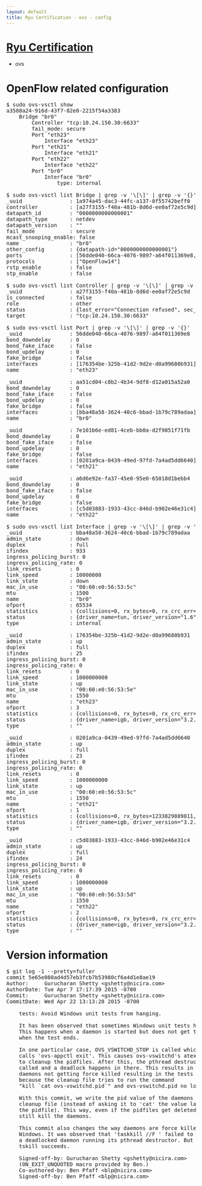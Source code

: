```yaml
---
layout: default
title: Ryu Certification - ovs - config
---
```

# [Ryu Certification](http://osrg.github.io/ryu/certification.html)
* ovs 

# OpenFlow related configuration
<pre>
$ sudo ovs-vsctl show
a3588a24-916d-43f7-82e0-2215f54a3383
    Bridge "br0"
        Controller "tcp:10.24.150.30:6633"
        fail_mode: secure
        Port "eth23"
            Interface "eth23"
        Port "eth21"
            Interface "eth21"
        Port "eth22"
            Interface "eth22"
        Port "br0"
            Interface "br0"
                type: internal

$ sudo ovs-vsctl list Bridge | grep -v '\[\]' | grep -v '{}'
_uuid               : 1a974a45-dac3-44fc-a137-0f55742beff0
controller          : [a27f3155-f40a-481b-8d6d-ee0af72e5c9d]
datapath_id         : "0000000000000001"
datapath_type       : netdev
datapath_version    : "<built-in>"
fail_mode           : secure
mcast_snooping_enable: false
name                : "br0"
other_config        : {datapath-id="0000000000000001"}
ports               : [56dde040-66ca-4076-9897-a64f011369e8, 7e101b6e-ed81-4ceb-bb0a-d2f9851f71fb, a6d6e92e-fa37-45e0-95e0-65018d1bebb4, aa51cd04-c8b2-4b34-9df8-d12a015a52a0]
protocols           : ["OpenFlow14"]
rstp_enable         : false
stp_enable          : false

$ sudo ovs-vsctl list Controller | grep -v '\[\]' | grep -v '{}'
_uuid               : a27f3155-f40a-481b-8d6d-ee0af72e5c9d
is_connected        : false
role                : other
status              : {last_error="Connection refused", sec_since_connect="646", sec_since_disconnect="1", state=BACKOFF}
target              : "tcp:10.24.150.30:6633"

$ sudo ovs-vsctl list Port | grep -v '\[\]' | grep -v '{}'
_uuid               : 56dde040-66ca-4076-9897-a64f011369e8
bond_downdelay      : 0
bond_fake_iface     : false
bond_updelay        : 0
fake_bridge         : false
interfaces          : [176354be-325b-41d2-9d2e-d0a99680b931]
name                : "eth23"

_uuid               : aa51cd04-c8b2-4b34-9df8-d12a015a52a0
bond_downdelay      : 0
bond_fake_iface     : false
bond_updelay        : 0
fake_bridge         : false
interfaces          : [bba48a58-3624-40c6-bbad-1b79c789adaa]
name                : "br0"

_uuid               : 7e101b6e-ed81-4ceb-bb0a-d2f9851f71fb
bond_downdelay      : 0
bond_fake_iface     : false
bond_updelay        : 0
fake_bridge         : false
interfaces          : [0201a9ca-0439-49ed-97fd-7a4ad5dd6640]
name                : "eth21"

_uuid               : a6d6e92e-fa37-45e0-95e0-65018d1bebb4
bond_downdelay      : 0
bond_fake_iface     : false
bond_updelay        : 0
fake_bridge         : false
interfaces          : [c5d03883-1933-43cc-846d-b902e46e31c4]
name                : "eth22"

$ sudo ovs-vsctl list Interface | grep -v '\[\]' | grep -v '{}'
_uuid               : bba48a58-3624-40c6-bbad-1b79c789adaa
admin_state         : down
duplex              : full
ifindex             : 933
ingress_policing_burst: 0
ingress_policing_rate: 0
link_resets         : 0
link_speed          : 10000000
link_state          : down
mac_in_use          : "00:60:e0:56:53:5c"
mtu                 : 1500
name                : "br0"
ofport              : 65534
statistics          : {collisions=0, rx_bytes=0, rx_crc_err=0, rx_dropped=0, rx_errors=0, rx_frame_err=0, rx_over_err=0, rx_packets=0, tx_bytes=0, tx_dropped=0, tx_errors=0, tx_packets=0}
status              : {driver_name=tun, driver_version="1.6", firmware_version="N/A"}
type                : internal

_uuid               : 176354be-325b-41d2-9d2e-d0a99680b931
admin_state         : up
duplex              : full
ifindex             : 25
ingress_policing_burst: 0
ingress_policing_rate: 0
link_resets         : 0
link_speed          : 1000000000
link_state          : up
mac_in_use          : "00:60:e0:56:53:5e"
mtu                 : 1550
name                : "eth23"
ofport              : 3
statistics          : {collisions=0, rx_bytes=0, rx_crc_err=0, rx_dropped=0, rx_errors=0, rx_frame_err=0, rx_over_err=0, rx_packets=0, tx_bytes=42598668000, tx_dropped=0, tx_errors=0, tx_packets=28399112}
status              : {driver_name=igb, driver_version="3.2.10-k", firmware_version="2.10-9"}
type                : ""

_uuid               : 0201a9ca-0439-49ed-97fd-7a4ad5dd6640
admin_state         : up
duplex              : full
ifindex             : 23
ingress_policing_burst: 0
ingress_policing_rate: 0
link_resets         : 0
link_speed          : 1000000000
link_state          : up
mac_in_use          : "00:60:e0:56:53:5c"
mtu                 : 1550
name                : "eth21"
ofport              : 1
statistics          : {collisions=0, rx_bytes=1233829889011, rx_crc_err=0, rx_dropped=0, rx_errors=0, rx_frame_err=0, rx_over_err=0, rx_packets=822937775, tx_bytes=0, tx_dropped=0, tx_errors=0, tx_packets=0}
status              : {driver_name=igb, driver_version="3.2.10-k", firmware_version="2.10-9"}
type                : ""

_uuid               : c5d03883-1933-43cc-846d-b902e46e31c4
admin_state         : up
duplex              : full
ifindex             : 24
ingress_policing_burst: 0
ingress_policing_rate: 0
link_resets         : 0
link_speed          : 1000000000
link_state          : up
mac_in_use          : "00:60:e0:56:53:5d"
mtu                 : 1550
name                : "eth22"
ofport              : 2
statistics          : {collisions=0, rx_bytes=0, rx_crc_err=0, rx_dropped=0, rx_errors=0, rx_frame_err=0, rx_over_err=0, rx_packets=0, tx_bytes=631152723561, tx_dropped=0, tx_errors=0, tx_packets=420938106}
status              : {driver_name=igb, driver_version="3.2.10-k", firmware_version="2.10-9"}
type                : ""
</pre>

# Version information
<pre>
$ git log -1 --pretty=fuller
commit 5e65e080ad4d57eb3fcb7b53980cf6a4d1e8ae19
Author:     Gurucharan Shetty &lt;gshetty@nicira.com&gt;
AuthorDate: Tue Apr 7 17:17:39 2015 -0700
Commit:     Gurucharan Shetty &lt;gshetty@nicira.com&gt;
CommitDate: Wed Apr 22 13:13:28 2015 -0700

    tests: Avoid Windows unit tests from hanging.
    
    It has been observed that sometimes Windows unit tests hang.
    This happens when a daemon is started but does not get terminated
    when the test ends.
    
    In one particular case, OVS_VSWITCHD_STOP is called which inturn
    calls 'ovs-appctl exit'. This causes ovs-vswitchd's atexit handler
    to cleanup the pidfiles. After this, the pthread destructurs get
    called and a deadlock happens in there. This results in the
    daemons not getting force killed resulting in the tests hanging
    because the cleanup file tries to run the command
    &quot;kill `cat ovs-vswitchd.pid`&quot; and ovs-vswitchd.pid no longer exists.
    
    With this commit, we write the pid value of the daemons in the
    cleanup file &#40;instead of asking it to 'cat' the value later from
    the pidfile&#41;. This way, even if the pidfiles get deleted, we can
    still kill the daemons.
    
    This commit also changes the way daemons are force killed in
    Windows. It was observed that 'taskkill //F ' failed to kill
    a deadlocked daemon running its pthread destructor. But
    tskill succeeds.
    
    Signed-off-by: Gurucharan Shetty &lt;gshetty@nicira.com&gt;
    &#40;ON_EXIT_UNQUOTED macro provided by Ben.&#41;
    Co-authored-by: Ben Pfaff &lt;blp@nicira.com&gt;
    Signed-off-by: Ben Pfaff &lt;blp@nicira.com&gt;
</pre>
